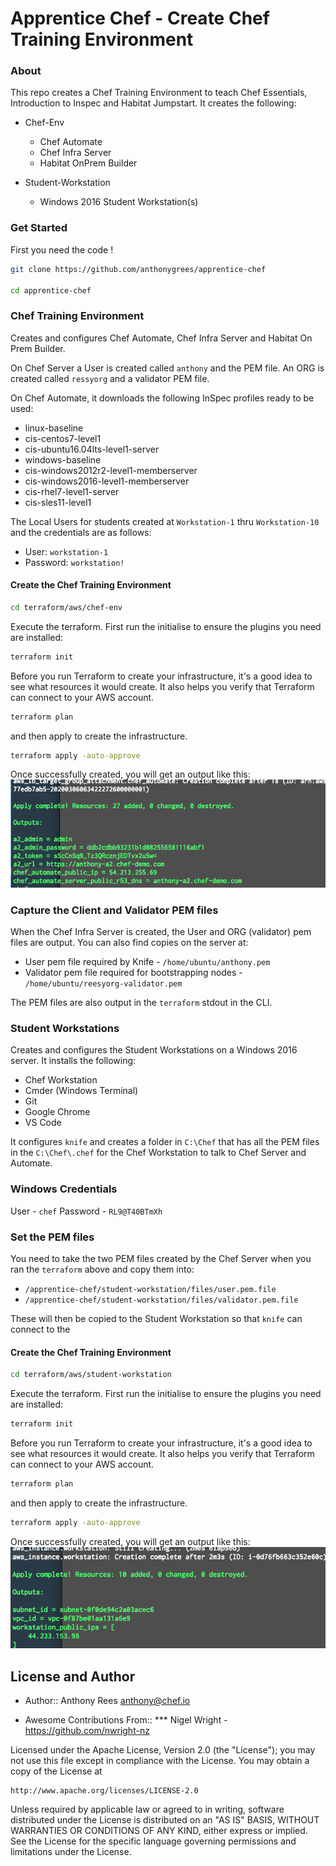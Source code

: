 # Apprentice Chef - Create Chef Training Environment

### About
This repo creates a Chef Training Environment to teach Chef Essentials, Introduction to Inspec and Habitat Jumpstart.  It creates the following:
- Chef-Env
    - Chef Automate
    - Chef Infra Server
    - Habitat OnPrem Builder

- Student-Workstation
  - Windows 2016 Student Workstation(s)

### Get Started
First you need the code !
```bash
git clone https://github.com/anthonygrees/apprentice-chef

cd apprentice-chef
```

### Chef Training Environment

Creates and configures Chef Automate, Chef Infra Server and Habitat On Prem Builder.

On Chef Server a User is created called `anthony` and the PEM file.  An ORG is created called `ressyorg` and a validator PEM file.

On Chef Automate, it downloads the following InSpec profiles ready to be used:
- linux-baseline
- cis-centos7-level1
- cis-ubuntu16.04lts-level1-server
- windows-baseline
- cis-windows2012r2-level1-memberserver
- cis-windows2016-level1-memberserver
- cis-rhel7-level1-server
- cis-sles11-level1

The Local Users for students created at `Workstation-1` thru `Workstation-10` and the credentials are as follows:
- User: `workstation-1`
- Password: `workstation!`

#### Create the Chef Training Environment
```bash
cd terraform/aws/chef-env
```

Execute the terraform. First run the initialise to ensure the plugins you need are installed:

```bash
terraform init
```
Before you run Terraform to create your infrastructure, it's a good idea to see what resources it would create. It also helps you verify that Terraform can connect to your AWS account.

```bash
terraform plan
```

and then apply to create the infrastructure.

```bash
terraform apply -auto-approve
```

Once successfully created, you will get an output like this:
![TerraformOutput](/images/automate_output.png)

### Capture the Client and Validator PEM files
When the Chef Infra Server is created, the User and ORG (validator) pem files are output.  You can also find copies on the server at:
- User pem file required by Knife - `/home/ubuntu/anthony.pem`
- Validator pem file required for bootstrapping nodes - `/home/ubuntu/reesyorg-validator.pem`

The PEM files are also output in the `terraform` stdout in the CLI.

### Student Workstations

Creates and configures the Student Workstations on a Windows 2016 server.  It installs the following:
- Chef Workstation
- Cmder (Windows Terminal)
- Git
- Google Chrome
- VS Code

It configures `knife` and creates a folder in `C:\Chef` that has all the PEM files in the `C:\Chef\.chef` for the Chef Workstation to talk to Chef Server and Automate.

### Windows Credentials
User - `chef`
Password - `RL9@T40BTmXh`

### Set the PEM files
You need to take the two PEM files created by the Chef Server when you ran the `terraform` above and copy them into:
- `/apprentice-chef/student-workstation/files/user.pem.file`
- `/apprentice-chef/student-workstation/files/validator.pem.file`

These will then be copied to the Student Workstation so that `knife` can connect to the 

#### Create the Chef Training Environment
```bash
cd terraform/aws/student-workstation
```

Execute the terraform. First run the initialise to ensure the plugins you need are installed:

```bash
terraform init
```
Before you run Terraform to create your infrastructure, it's a good idea to see what resources it would create. It also helps you verify that Terraform can connect to your AWS account.

```bash
terraform plan
```

and then apply to create the infrastructure.

```bash
terraform apply -auto-approve
```

Once successfully created, you will get an output like this:
![TerraformOutput](/images/student_output.png)



## License and Author

* Author:: Anthony Rees <anthony@chef.io>

* Awesome Contributions From:: 
*** Nigel Wright - https://github.com/nwright-nz

Licensed under the Apache License, Version 2.0 (the "License");
you may not use this file except in compliance with the License.
You may obtain a copy of the License at

    http://www.apache.org/licenses/LICENSE-2.0

Unless required by applicable law or agreed to in writing, software
distributed under the License is distributed on an "AS IS" BASIS,
WITHOUT WARRANTIES OR CONDITIONS OF ANY KIND, either express or implied.
See the License for the specific language governing permissions and
limitations under the License.

